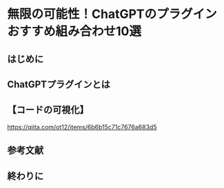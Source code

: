# 無限の可能性！ChatGPTのプラグインおすすめ組み合わせ10選

## はじめに

## ChatGPTプラグインとは

## 【コードの可視化】

https://qiita.com/ot12/items/6b6b15c71c7676a683d5

## 参考文献

## 終わりに